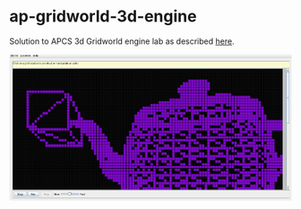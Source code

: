 # ap-gridworld-3d-engine
Solution to APCS 3d Gridworld engine lab as described [here](https://docs.google.com/document/d/1MLoiBiA2aGNJt47wUIgn6nQSzdvB5Oo5CMJqowSeZwI/edit?usp=sharing).

![Sample execution](resources/sample.png)
